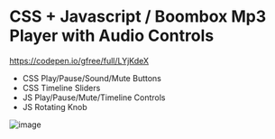 # CSS + Javascript / Boombox Mp3 Player with Audio Controls

https://codepen.io/gfree/full/LYjKdeX

- CSS Play/Pause/Sound/Mute Buttons
- CSS Timeline Sliders
- JS Play/Pause/Mute/Timeline Controls
- JS Rotating Knob

![image](https://gregfreeman.me/projects/boombox/bbox.jpg)
